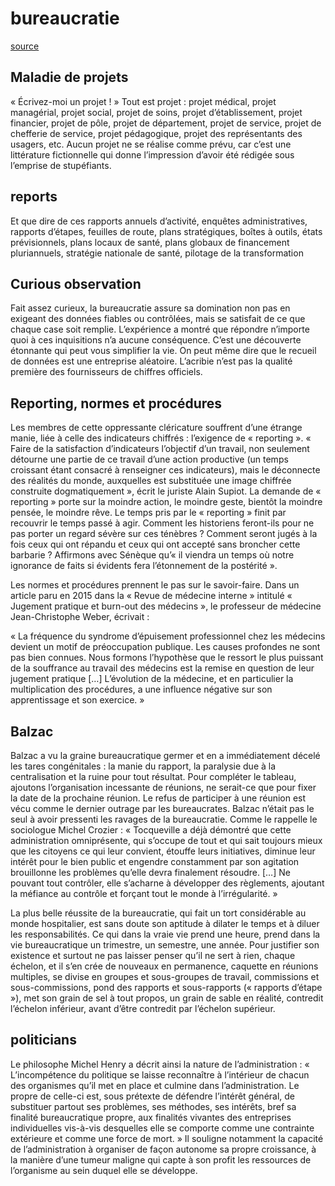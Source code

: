 # bureaucratie

[source](https://www.nouvelobs.com/sante/20220129.OBS53836/excel-m-a-tue-comment-la-bureaucratie-a-asphyxie-notre-systeme-hospitalier.html?fbclid=IwAR3Zsfi5GGqATurrGcMpcDZfhmvYiY9-YxN1tQl3Us7TuWDT_zKGdj_YXAM)


## Maladie de projets

« Écrivez-moi un projet ! » Tout est projet : projet médical, projet
managérial, projet social, projet de soins, projet d’établissement, projet
financier, projet de pôle, projet de département, projet de service, projet de
chefferie de service, projet pédagogique, projet des représentants des usagers,
etc. Aucun projet ne se réalise comme prévu, car c’est une littérature
fictionnelle qui donne l’impression d’avoir été rédigée sous l’emprise de
stupéfiants.


## reports

 Et que dire de ces rapports annuels d’activité, enquêtes administratives,
 rapports d’étapes, feuilles de route, plans stratégiques, boîtes à outils,
 états prévisionnels, plans locaux de santé, plans globaux de financement
 pluriannuels, stratégie nationale de santé, pilotage de la transformation

 ## Curious observation

Fait assez curieux, la bureaucratie assure sa domination non pas en exigeant
des données fiables ou contrôlées, mais se satisfait de ce que chaque case soit
remplie. L’expérience a montré que répondre n’importe quoi à ces inquisitions
n’a aucune conséquence. C’est une découverte étonnante qui peut vous simplifier
la vie. On peut même dire que le recueil de données est une entreprise
aléatoire. L’acribie n’est pas la qualité première des fournisseurs de chiffres
officiels.



## Reporting, normes et procédures

Les membres de cette oppressante cléricature souffrent d’une étrange manie,
liée à celle des indicateurs chiffrés : l’exigence de « reporting ». « Faire de
la satisfaction d’indicateurs l’objectif d’un travail, non seulement détourne
une partie de ce travail d’une action productive (un temps croissant étant
consacré à renseigner ces indicateurs), mais le déconnecte des réalités du
monde, auxquelles est substituée une image chiffrée construite dogmatiquement
», écrit le juriste Alain Supiot. La demande de « reporting » porte sur la
moindre action, le moindre geste, bientôt la moindre pensée, le moindre rêve.
Le temps pris par le « reporting » finit par recouvrir le temps passé à agir.
Comment les historiens feront-ils pour ne pas porter un regard sévère sur ces
ténèbres ? Comment seront jugés à la fois ceux qui ont répandu et ceux qui ont
accepté sans broncher cette barbarie ? Affirmons avec Sénèque qu’« il viendra
un temps où notre ignorance de faits si évidents fera l’étonnement de la
postérité ».

Les normes et procédures prennent le pas sur le savoir-faire. Dans un article
paru en 2015 dans la « Revue de médecine interne » intitulé « Jugement pratique
et burn-out des médecins », le professeur de médecine Jean-Christophe Weber,
écrivait :

« La fréquence du syndrome d’épuisement professionnel chez les médecins devient
un motif de préoccupation publique. Les causes profondes ne sont pas bien
connues. Nous formons l’hypothèse que le ressort le plus puissant de la
souffrance au travail des médecins est la remise en question de leur jugement
pratique […] L’évolution de la médecine, et en particulier la multiplication
des procédures, a une influence négative sur son apprentissage et son exercice.
»

## Balzac

Balzac a vu la graine bureaucratique germer et en a immédiatement décelé les
tares congénitales : la manie du rapport, la paralysie due à la centralisation
et la ruine pour tout résultat. Pour compléter le tableau, ajoutons
l’organisation incessante de réunions, ne serait-ce que pour fixer la date de
la prochaine réunion. Le refus de participer à une réunion est vécu comme le
dernier outrage par les bureaucrates. Balzac n’était pas le seul à avoir
pressenti les ravages de la bureaucratie. Comme le rappelle le sociologue
Michel Crozier : « Tocqueville a déjà démontré que cette administration
omniprésente, qui s’occupe de tout et qui sait toujours mieux que les citoyens
ce qui leur convient, étouffe leurs initiatives, diminue leur intérêt pour le
bien public et engendre constamment par son agitation brouillonne les problèmes
qu’elle devra finalement résoudre. […] Ne pouvant tout contrôler, elle
s’acharne à développer des règlements, ajoutant la méfiance au contrôle et
forçant tout le monde à l’irrégularité. »

La plus belle réussite de la bureaucratie, qui fait un tort considérable au
monde hospitalier, est sans doute son aptitude à dilater le temps et à diluer
les responsabilités. Ce qui dans la vraie vie prend une heure, prend dans la
vie bureaucratique un trimestre, un semestre, une année. Pour justifier son
existence et surtout ne pas laisser penser qu’il ne sert à rien, chaque
échelon, et il s’en crée de nouveaux en permanence, caquette en réunions
multiples, se divise en groupes et sous-groupes de travail, commissions et
sous-commissions, pond des rapports et sous-rapports (« rapports d’étape »),
met son grain de sel à tout propos, un grain de sable en réalité, contredit
l’échelon inférieur, avant d’être contredit par l’échelon supérieur.


## politicians


Le philosophe Michel Henry a décrit ainsi la nature de l’administration : « L’incompétence du politique se laisse reconnaître à l’intérieur de chacun des organismes qu’il met en place et culmine dans l’administration. Le propre de celle-ci est, sous prétexte de défendre l’intérêt général, de substituer partout ses problèmes, ses méthodes, ses intérêts, bref sa finalité bureaucratique propre, aux finalités vivantes des entreprises individuelles vis-à-vis desquelles elle se comporte comme une contrainte extérieure et comme une force de mort. » Il souligne notamment la capacité de l’administration à organiser de façon autonome sa propre croissance, à la manière d’une tumeur maligne qui capte à son profit les ressources de l’organisme au sein duquel elle se développe.


